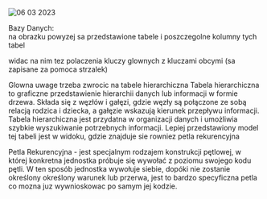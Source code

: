 ![06 03 2023](https://user-images.githubusercontent.com/125463515/223667903-cefa4f36-ac36-45bf-8531-7ff8823a1645.png)

Bazy Danych:  
  na obrazku powyzej sa przedstawione tabele i poszczegolne kolumny tych tabel
  
  widac na nim tez polaczenia kluczy glownych z kluczami obcymi (sa zapisane za pomoca strzalek)
  
  Glowna uwage trzeba zwrocic na tabele hierarchiczna 
     Tabela hierarchiczna to graficzne przedstawienie hierarchii danych lub informacji w formie drzewa. Składa się z węzłów i gałęzi, gdzie węzły są połączone ze sobą        relacją rodzica i dziecka, a gałęzie wskazują kierunek przepływu informacji. Tabela hierarchiczna jest przydatna w organizacji danych i umożliwia szybkie                wyszukiwanie potrzebnych informacji. Lepiej przedstawiony model tej tabeli jest w widoku, gdzie znajduje sie rowniez petla rekurencyjna 
 
 Petla Rekurencyjna - jest specjalnym rodzajem konstrukcji pętlowej, w której konkretna jednostka próbuje się wywołać z poziomu swojego kodu pętli. W ten sposób jednostka wywołuje siebie, dopóki nie zostanie określony określony warunek lub przerwa, jest to bardzo specyficzna petla co mozna juz wywnioskowac po samym jej kodzie.
 
  
